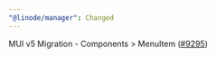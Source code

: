 ```yaml
---
"@linode/manager": Changed
---
```


MUI v5 Migration - Components > MenuItem ([#9295](https://github.com/linode/manager/pull/9295))
